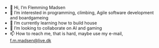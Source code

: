 - 👋 Hi, I’m Flemming Madsen
- 👀 I’m interested in programming, climbing, Agile software development and boardgameing
- 🌱 I’m currently learning how to build house
- 💞️ I’m looking to collaborate on AI and gaming
- 📫 How to reach me, that is hard, maybe use my e-mail, f.m.madsen@live.dk

<!---
FMMadsen/FMMadsen is a ✨ special ✨ repository because its `README.md` (this file) appears on your GitHub profile.
You can click the Preview link to take a look at your changes.
--->
